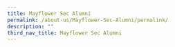 ```yaml
---
title: Mayflower Sec Alumni
permalink: /about-us/Mayflower-Sec-Alumni/permalink/
description: ""
third_nav_title: Mayflower Sec Alumni
---
```

